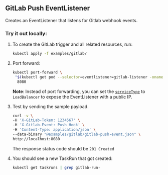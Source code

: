 ## GitLab Push EventListener

Creates an EventListener that listens for Gitlab webhook events.

### Try it out locally:

1. To create the GitLab trigger and all related resources, run:

   ```bash
   kubectl apply -f examples/gitlab/
   ```

1. Port forward:

   ```bash
   kubectl port-forward \
    "$(kubectl get pod --selector=eventlistener=gitlab-listener -oname)" \
     8080
   ```

   **Note**: Instead of port forwarding, you can set the
   [`serviceType`](https://github.com/tektoncd/triggers/blob/master/docs/eventlisteners.md#serviceType)
   to `LoadBalancer` to expose the EventListener with a public IP.

1. Test by sending the sample payload.

   ```bash
   curl -v \
   -H 'X-GitLab-Token: 1234567' \
   -H 'X-Gitlab-Event: Push Hook' \
   -H 'Content-Type: application/json' \
   --data-binary "@examples/gitlab/gitlab-push-event.json" \
   http://localhost:8080
   ```

   The response status code should be `201 Created`

1. You should see a new TaskRun that got created:

   ```bash
   kubectl get taskruns | grep gitlab-run-
   ```
